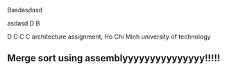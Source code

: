 Basdasdasd

asdasd
D
B

D
C
C
C
 architecture assignment, Ho Chi Minh university of technology<h2>
<p>Merge sort using assemblyyyyyyyyyyyyyyy!!!!!</p>
